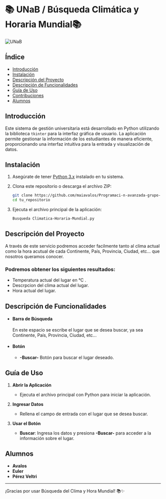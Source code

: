 # 📚 UNaB / Búsqueda Climática y Horaria Mundial📚

![UNaB](https://via.placeholder.com/1000x200/26aaa0/000000?text=B%C3%BAsqueda+Clim%C3%A1tica+y+Horaria+Mundial)

## Índice

- [Introducción](#introducción)
- [Instalación](#instalación)
- [Descripción del Proyecto](#descripción-del-proyecto)
- [Descripción de Funcionalidades](#descripción-de-funcionalidades)
- [Guía de Uso](#guía-de-uso)
- [Contribuciones](#contribuciones)
- [Alumnos](#alumnos)

## Introducción

Este sistema de gestión universitaria está desarrollado en Python utilizando la biblioteca `tkinter` para la interfaz gráfica de usuario. La aplicación permite gestionar la información de los estudiantes de manera eficiente, proporcionando una interfaz intuitiva para la entrada y visualización de datos.

## Instalación

1. Asegúrate de tener [Python 3.x](https://www.python.org/downloads/) instalado en tu sistema.
2. Clona este repositorio o descarga el archivo ZIP:

    ```sh
    git clone https://github.com/maiavalos/Programaci-n-avanzada-grupo-tkinter.git
    cd tu_repositorio
    ```

3. Ejecuta el archivo principal de la aplicación:

    ```sh
    Busqueda Climatica-Horaria-Mundial.py


## Descripción del Proyecto

A través de este servicio podremos acceder facilmente tanto al clima actual como la hora acutual de cada Continente, País, Provincia, Ciudad, etc... que nosotros queramos conocer.
### Podremos obtener los siguientes resultados:
 - Temperatura actual del lugar en °C .
 - Descrpcion del clima actual del lugar.
 - Hora actual del lugar.


## Descripción de Funcionalidades

- #### Barra de Búsqueda
     En este espacio se escribe el lugar que se desea buscar, ya sea Continente, País, Provincia, Ciudad, etc...
  
- #### Botón

    - **-Buscar-** Botón para buscar el lugar deseado.

## Guía de Uso

1. **Abrir la Aplicación**
   - Ejecuta el archivo principal con Python para iniciar la aplicación.

2. **Ingresar Datos**
   - Rellena el campo de entrada con el lugar que se desea buscar.

3. **Usar el Botón**
   - **Buscar**: Ingresa los datos y presiona **-Buscar-** para acceder a la información sobre el lugar.


## Alumnos

- **Avalos**
- **Euler**
- **Pérez Veltri**



---

¡Gracias por usar Búsqueda del Clima y Hora Mundial! 📚✨
